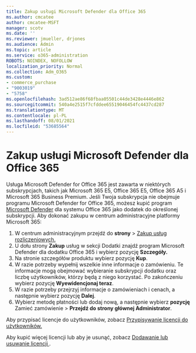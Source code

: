 ```yaml
---
title: Zakup usługi Microsoft Defender dla Office 365
ms.author: cmcatee
author: cmcatee-MSFT
manager: scotv
ms.date: ''
ms.reviewer: jmueller, drjones
ms.audience: Admin
ms.topic: article
ms.service: o365-administration
ROBOTS: NOINDEX, NOFOLLOW
localization_priority: Normal
ms.collection: Adm_O365
ms.custom:
- commerce_purchase
- "9003019"
- "5758"
ms.openlocfilehash: 3ad512ae86f68fbaa05501c44de3428e4446e862
ms.sourcegitcommit: 540a4e2515f7cfddee65519046454fc4437cd287
ms.translationtype: MT
ms.contentlocale: pl-PL
ms.lasthandoff: 08/01/2021
ms.locfileid: "53685564"
---
```

# <a name="purchase-microsoft-defender-for-office-365"></a>Zakup usługi Microsoft Defender dla Office 365

Usługa Microsoft Defender for Office 365 jest zawarta w niektórych subskrypcjach, takich jak Microsoft 365 E5, Office 365 E5, Office 365 A5 i Microsoft 365 Business Premium. Jeśli Twoja subskrypcja nie obejmuje programu Microsoft Defender for Office 365, możesz kupić program [Microsoft Defender](/microsoft-365/security/office-365-security/office-365-atp) dla systemu Office 365 jako dodatek do określonej subskrypcji. Aby dokonać zakupu w centrum administracyjne platformy Microsoft 365:

1. W centrum administracyjnym przejdź do **strony**  >  [Zakup usług rozliczeniowych.](https://go.microsoft.com/fwlink/p/?linkid=868433)
2. U dołu strony **Zakup** usług w  sekcji Dodatki znajdź program Microsoft Defender dla dodatku Office 365 i wybierz pozycję **Szczegóły.**
3. Na stronie szczegółów produktu wybierz pozycję **Kup**.
4. W razie potrzeby wypełnij wszelkie inne informacje o zamówieniu. Te informacje mogą obejmować wybieranie subskrypcji dodatku oraz liczbę użytkowników, którzy będą z niego korzystać. Po zakończeniu wybierz pozycję **Wyewidencjonaj teraz**.
5. W razie potrzeby przejrzyj informacje o zamówieniach i cenach, a następnie wybierz pozycję **Dalej**.
6. Wybierz metodę płatności lub dodaj nową, a następnie wybierz **pozycję** Zamieć zamówienie  >  **Przejdź do strony głównej Administrator**.

Aby przypisać licencje do użytkowników, zobacz [Przypisywanie licencji do użytkowników.](/microsoft-365/admin/manage/assign-licenses-to-users)

Aby kupić więcej licencji lub aby je usunąć, zobacz [Dodawanie lub usuwanie licencji ](/microsoft-365/commerce/licenses/buy-licenses#buy-or-remove-licenses-for-your-business-subscription).